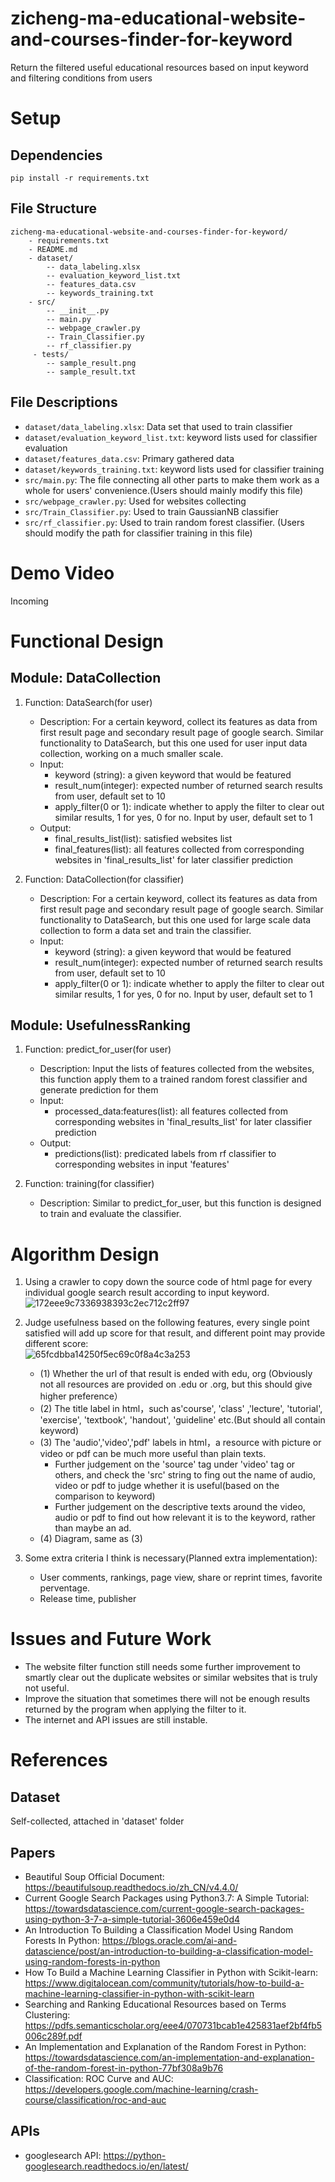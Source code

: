 # zicheng-ma-educational-website-and-courses-finder-for-keyword
Return the filtered useful educational resources based on input keyword and filtering conditions from users
# Setup

## Dependencies
```
pip install -r requirements.txt
```

## File Structure
```
zicheng-ma-educational-website-and-courses-finder-for-keyword/
    - requirements.txt
    - README.md
    - dataset/
        -- data_labeling.xlsx
        -- evaluation_keyword_list.txt
        -- features_data.csv
        -- keywords_training.txt
    - src/
        -- __init__.py
        -- main.py
        -- webpage_crawler.py
        -- Train_Classifier.py
        -- rf_classifier.py
     - tests/
        -- sample_result.png
        -- sample_result.txt
```

## File Descriptions

* ```dataset/data_labeling.xlsx```: Data set that used to train classifier
* ```dataset/evaluation_keyword_list.txt```: keyword lists used for classifier evaluation
* ```dataset/features_data.csv```: Primary gathered data
* ```dataset/keywords_training.txt```: keyword lists used for classifier training
* ```src/main.py```: The file connecting all other parts to make them work as a whole for users' convenience.(Users should mainly modify this file)
* ```src/webpage_crawler.py```: Used for websites collecting
* ```src/Train_Classifier.py```: Used to train GaussianNB classifier
* ```src/rf_classifier.py```: Used to train random forest classifier. (Users should modify the path for classifier training in this file)

# Demo Video
Incoming

# Functional Design
## Module: DataCollection
1. Function: DataSearch(for user)
   - Description: For a certain keyword, collect its features as data from first result page and secondary result page of google search. Similar functionality to DataSearch, but this one used for user input data collection, working on a much smaller scale.
   - Input:
     - keyword (string): a given keyword that would be featured
     - result_num(integer): expected number of returned search results from user, default set to 10
     - apply_filter(0 or 1): indicate whether to apply the filter to clear out similar results, 1 for yes, 0 for no.
                                  Input by user, default set to 1
   - Output:
     - final_results_list(list): satisfied websites list
     - final_features(list): all features collected from corresponding websites in 'final_results_list' for later classifier prediction

2. Function: DataCollection(for classifier)
   - Description: For a certain keyword, collect its features as data from first result page and secondary result page of google search. Similar functionality to DataSearch, but this one used for large scale data collection to form a data set and train the classifier.
   - Input:
     - keyword (string): a given keyword that would be featured
     - result_num(integer): expected number of returned search results from user, default set to 10
     - apply_filter(0 or 1): indicate whether to apply the filter to clear out similar results, 1 for yes, 0 for no.
                                  Input by user, default set to 1


## Module: UsefulnessRanking
1. Function: predict_for_user(for user)
   - Description: Input the lists of features collected from the websites, this function apply them to a trained random forest classifier and generate prediction for them
   - Input:
     - processed_data:features(list): all features collected from corresponding websites in 'final_results_list' for later classifier prediction
   - Output:
     - predictions(list): predicated labels from rf classifier to corresponding websites in input 'features'

2. Function: training(for classifier)
   - Description: Similar to predict_for_user, but this function is designed to train and evaluate the classifier.


# Algorithm Design
1. Using a crawler to copy down the source code of html page for every individual google search result according to input keyword.</br>
![172eee9c7336938393c2ec712c2ff97](https://user-images.githubusercontent.com/66361320/135891667-90540080-ca48-456f-bb52-f97ef9aeb3da.png)

2. Judge usefulness based on the following features, every single point satisfied will add up score for that result, and different point may provide different score:</br>
![65fcdbba14250f5ec69c0f8a4c3a253](https://user-images.githubusercontent.com/66361320/137957846-cd0070b5-14ce-4db9-b9ce-49b44cf354d7.png)
   - (1) Whether the url of that result is ended with edu, org (Obviously not all resources are provided on .edu or .org, but this should give higher preference）
   - (2) The title label in html，such as'course', 'class' ,'lecture', 'tutorial', 'exercise', 'textbook', 'handout', 'guideline' etc.(But should all contain keyword)
   - (3) The 'audio','video','pdf' labels in html，a resource with picture or video or pdf can be much more useful than plain texts. 
      - Further judgement on the 'source' tag under 'video' tag or others, and check the 'src' string to fing out the name of audio, video or pdf to judge whether it is useful(based on the comparison to keyword)
      - Further judgement on the descriptive texts around the video, audio or pdf to find out how relevant it is to the keyword, rather than maybe an ad.
   - (4) Diagram, same as (3)

3. Some extra criteria I think is necessary(Planned extra implementation):
   - User comments, rankings, page view, share or reprint times, favorite perventage. 
   - Release time, publisher

# Issues and Future Work

* The website filter function still needs some further improvement to smartly clear out the duplicate websites or similar websites that is truly not useful. 
* Improve the situation that sometimes there will not be enough results returned by the program when applying the filter to it.
* The internet and API issues are still instable. 

# References
## Dataset
Self-collected, attached in 'dataset' folder

## Papers
* Beautiful Soup Official Document: https://beautifulsoup.readthedocs.io/zh_CN/v4.4.0/
* Current Google Search Packages using Python3.7: A Simple Tutorial: https://towardsdatascience.com/current-google-search-packages-using-python-3-7-a-simple-tutorial-3606e459e0d4
* An Introduction To Building a Classification Model Using Random Forests In Python: https://blogs.oracle.com/ai-and-datascience/post/an-introduction-to-building-a-classification-model-using-random-forests-in-python
* How To Build a Machine Learning Classifier in Python with Scikit-learn: https://www.digitalocean.com/community/tutorials/how-to-build-a-machine-learning-classifier-in-python-with-scikit-learn
* Searching and Ranking Educational Resources based on Terms Clustering: https://pdfs.semanticscholar.org/eee4/070731bcab1e425831aef2bf4fb5006c289f.pdf
* An Implementation and Explanation of the Random Forest in Python: https://towardsdatascience.com/an-implementation-and-explanation-of-the-random-forest-in-python-77bf308a9b76
* Classification: ROC Curve and AUC: https://developers.google.com/machine-learning/crash-course/classification/roc-and-auc


## APIs
* googlesearch API: https://python-googlesearch.readthedocs.io/en/latest/
